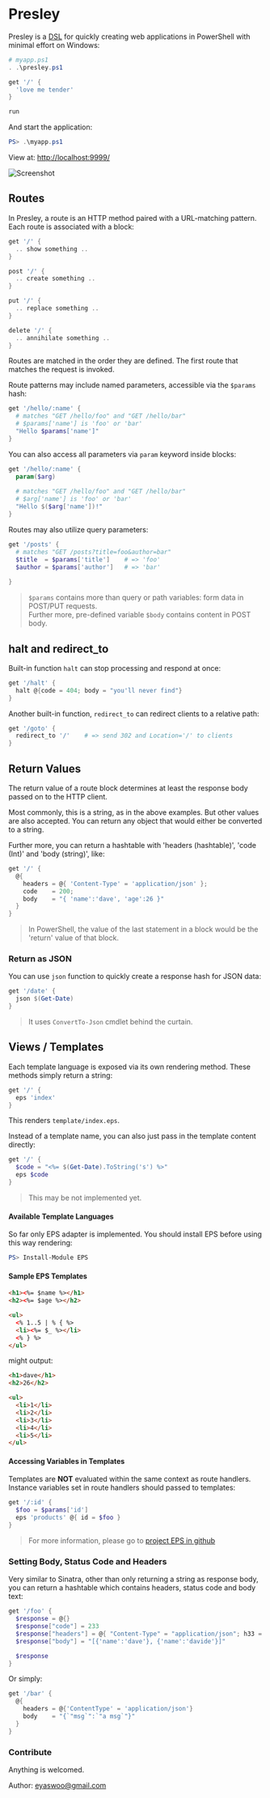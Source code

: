 # Presley

Presley is a [DSL](https://en.wikipedia.org/wiki/Domain-specific_language) for
quickly creating web applications in PowerShell with minimal effort on Windows:

```powershell
# myapp.ps1
. .\presley.ps1

get '/' {
  'love me tender'
}

run
```

And start the application:

```powershell
PS> .\myapp.ps1
```

View at: [http://localhost:9999/](http://localhost:9999/)

![Screenshot](Capture.PNG)

## Routes

In Presley, a route is an HTTP method paired with a URL-matching pattern.
Each route is associated with a block:

```powershell
get '/' {
  .. show something ..
}

post '/' {
  .. create something ..
}

put '/' {
  .. replace something ..
}

delete '/' {
  .. annihilate something ..
}
```

Routes are matched in the order they are defined. The first route that
matches the request is invoked.

Route patterns may include named parameters, accessible via the
`$params` hash:

```powershell
get '/hello/:name' {
  # matches "GET /hello/foo" and "GET /hello/bar"
  # $params['name'] is 'foo' or 'bar'
  "Hello $params['name']"
}
```

You can also access all parameters via `param` keyword inside blocks:

```powershell
get '/hello/:name' {
  param($arg)
  
  # matches "GET /hello/foo" and "GET /hello/bar"
  # $arg['name'] is 'foo' or 'bar'
  "Hello $($arg['name'])!"
}
```

Routes may also utilize query parameters:

```powershell
get '/posts' {
  # matches "GET /posts?title=foo&author=bar"
  $title  = $params['title']    # => 'foo'
  $author = $params['author']   # => 'bar'
  
}
```

> `$params` contains more than query or path variables: form data in POST/PUT requests.   
Further more, pre-defined variable `$body` contains content in POST body. 

## halt and redirect_to
Built-in function `halt` can stop processing and respond at once:
```powershell
get '/halt' {
  halt @{code = 404; body = "you'll never find"}
}
```

Another built-in function, `redirect_to` can redirect clients to a relative path:
```powershell
get '/goto' {
  redirect_to '/'    # => send 302 and Location='/' to clients
}
```

## Return Values

The return value of a route block determines at least the response body passed
on to the HTTP client.   

Most commonly, this is a string, as in the above examples. But other values are
also accepted. You can return any object that would either be converted to a string.

Further more, you can return a hashtable with 'headers (hashtable)', 'code (Int)'
and 'body (string)', like:

```powershell
get '/' {
  @{ 
    headers = @{ 'Content-Type' = 'application/json' };
    code    = 200;
    body    = "{ 'name':'dave', 'age':26 }"
  }
}
```

> In PowerShell, the value of the last statement in a block would be the 'return' value
of that block.

### Return as JSON

You can use `json` function to quickly create a response hash for JSON data:

```powershell
get '/date' {
  json $(Get-Date)
}
```

> It uses `ConvertTo-Json` cmdlet behind the curtain.


## Views / Templates

Each template language is exposed via its own rendering method. These
methods simply return a string:

```powershell
get '/' {
  eps 'index'
}
```

This renders `template/index.eps`.

Instead of a template name, you can also just pass in the template content
directly:

```powershell
get '/' {
  $code = "<%= $(Get-Date).ToString('s') %>"
  eps $code
}
```

> This may be not implemented yet.

#### Available Template Languages

So far only EPS adapter is implemented. You should install EPS before using this way rendering:

```powershell
PS> Install-Module EPS
```

#### Sample EPS Templates
```html
<h1><%= $name %></h1>
<h2><%= $age %></h2>

<ul>
  <% 1..5 | % { %>
  <li><%= $_ %></li>
  <% } %>
</ul>
```
might output:
```html
<h1>dave</h1>
<h2>26</h2>

<ul>
  <li>1</li>
  <li>2</li>
  <li>3</li>
  <li>4</li>
  <li>5</li>
</ul>
```

#### Accessing Variables in Templates

Templates are **NOT** evaluated within the same context as route handlers. Instance
variables set in route handlers should passed to templates:

```powershell
get '/:id' {
  $foo = $params['id']
  eps 'products' @{ id = $foo }
}
```

>For more information, please go to [project EPS in github](https://github.com/straightdave/eps)

### Setting Body, Status Code and Headers

Very similar to Sinatra, other than only returning a string as response body, 
you can return a hashtable which contains headers, status code and body text:

```powershell
get '/foo' {
  $response = @{}
  $response["code"] = 233
  $response["headers"] = @{ "Content-Type" = "application/json"; h33 = "2333333"}
  $response["body"] = "[{'name':'dave'}, {'name':'davide'}]"

  $response
}
```

Or simply:

```powershell
get '/bar' {
  @{ 
    headers = @{'ContentType' = 'application/json'}
    body    = "{`"msg`":`"a msg`"}"
  }
}
```

### Contribute
Anything is welcomed.

Author: eyaswoo@gmail.com

